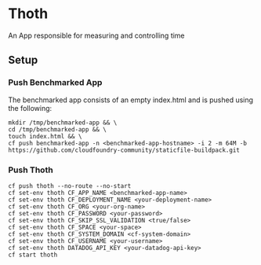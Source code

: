 # Thoth
An App responsible for measuring and controlling time

## Setup


### Push Benchmarked App

The benchmarked app consists of an empty index.html and is pushed using the following:
```
mkdir /tmp/benchmarked-app && \
cd /tmp/benchmarked-app && \
touch index.html && \
cf push benchmarked-app -n <benchmarked-app-hostname> -i 2 -m 64M -b https://github.com/cloudfoundry-community/staticfile-buildpack.git
```

### Push Thoth

```
cf push thoth --no-route --no-start
cf set-env thoth CF_APP_NAME <benchmarked-app-name>
cf set-env thoth CF_DEPLOYMENT_NAME <your-deployment-name>
cf set-env thoth CF_ORG <your-org-name>
cf set-env thoth CF_PASSWORD <your-password>
cf set-env thoth CF_SKIP_SSL_VALIDATION <true/false>
cf set-env thoth CF_SPACE <your-space>
cf set-env thoth CF_SYSTEM_DOMAIN <cf-system-domain>
cf set-env thoth CF_USERNAME <your-username>
cf set-env thoth DATADOG_API_KEY <your-datadog-api-key>
cf start thoth
```
